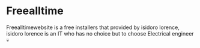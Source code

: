 # Freealltime
Freealltimewebsite is a free installers that provided by isidoro lorence, isidoro lorence is an IT who has no choice but to choose Electrical engineer 💀
